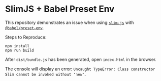 # SlimJS + Babel Preset Env

This repository demonstrates an issue when using [`slim-js`](https://github.com/slimjs/slim.js) with [`@babel/preset-env`](https://github.com/babel/babel/tree/master/packages/babel-preset-env).

Steps to Reproduce:

```
npm install
npm run build
```

After `dist/bundle.js` has been generated, open `index.html` in the browser.

The console will display an error: `Uncaught TypeError: Class constructor Slim cannot be invoked without 'new'`.
